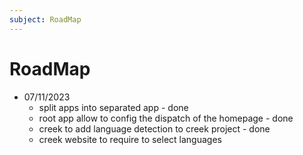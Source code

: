 ```yaml
---
subject: RoadMap
---
```

# RoadMap




- 07/11/2023
  - split apps into separated app - done
  - root app allow to config the dispatch of the homepage - done
  - creek to add language detection to creek project - done
  - creek website to require to select languages